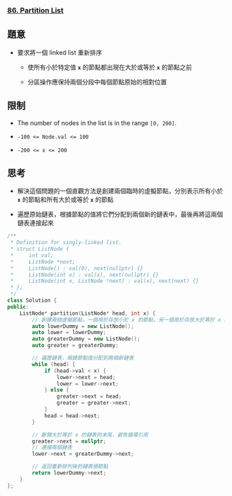 ### **[86\. Partition List](https://leetcode.com/problems/partition-list/)**

## **題意**

- 要求將一個 linked list 重新排序

   - 使所有小於特定值 **`x`** 的節點都出現在大於或等於 **`x`** 的節點之前

   - 分區操作應保持兩個分段中每個節點原始的相對位置

## 限制

- The number of nodes in the list is in the range `[0, 200]`.

- `-100 <= Node.val <= 100`

- `-200 <= x <= 200`

## 思考

- 解決這個問題的一個直觀方法是創建兩個臨時的虛擬節點，分別表示所有小於 **`x`** 的節點和所有大於或等於 **`x`** 的節點

- 遍歷原始鏈表，根據節點的值將它們分配到兩個新的鏈表中，最後再將這兩個鏈表連接起來

```cpp
/**
 * Definition for singly-linked list.
 * struct ListNode {
 *     int val;
 *     ListNode *next;
 *     ListNode() : val(0), next(nullptr) {}
 *     ListNode(int x) : val(x), next(nullptr) {}
 *     ListNode(int x, ListNode *next) : val(x), next(next) {}
 * };
 */
class Solution {
public:
    ListNode* partition(ListNode* head, int x) {
        // 創建兩個虛擬節點，一個用於存放小於 x 的節點，另一個用於存放大於等於 x 的節點
        auto lowerDummy = new ListNode();
        auto lower = lowerDummy;
        auto greaterDummy = new ListNode();
        auto greater = greaterDummy;

        // 遍歷鏈表，根據節點值分配到兩個新鏈表
        while (head) {
            if (head->val < x) {
                lower->next = head;
                lower = lower->next;
            } else {
                greater->next = head;
                greater = greater->next;
            }
            head = head->next;
        }

        // 斷開大於等於 x 的鏈表的末尾，避免循環引用
        greater->next = nullptr;
        // 連接兩個鏈表
        lower->next = greaterDummy->next;

        // 返回重新排列後的鏈表頭節點
        return lowerDummy->next;
    }
};

```